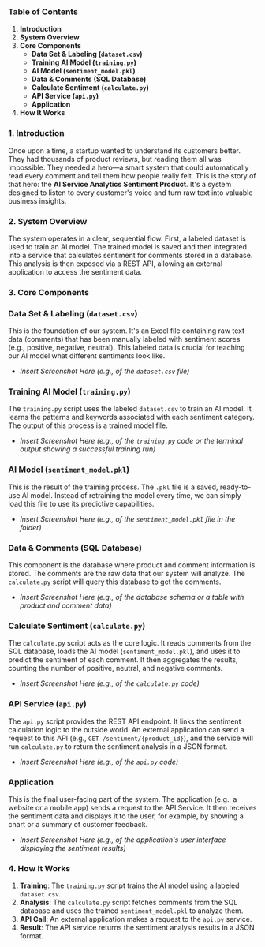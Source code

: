 ### Table of Contents
1.  **Introduction**
2.  **System Overview**
3.  **Core Components**
    * **Data Set & Labeling (`dataset.csv`)**
    * **Training AI Model (`training.py`)**
    * **AI Model (`sentiment_model.pkl`)**
    * **Data & Comments (SQL Database)**
    * **Calculate Sentiment (`calculate.py`)**
    * **API Service (`api.py`)**
    * **Application**
4.  **How It Works**


### 1. Introduction

Once upon a time, a startup wanted to understand its customers better. They had thousands of product reviews, but reading them all was impossible. They needed a hero—a smart system that could automatically read every comment and tell them how people really felt. This is the story of that hero: the **AI Service Analytics Sentiment Product**. It's a system designed to listen to every customer's voice and turn raw text into valuable business insights.

### 2. System Overview

The system operates in a clear, sequential flow. First, a labeled dataset is used to train an AI model. The trained model is saved and then integrated into a service that calculates sentiment for comments stored in a database. This analysis is then exposed via a REST API, allowing an external application to access the sentiment data.


### 3. Core Components

### Data Set & Labeling (`dataset.csv`)

This is the foundation of our system. It's an Excel file containing raw text data (comments) that has been manually labeled with sentiment scores (e.g., positive, negative, neutral). This labeled data is crucial for teaching our AI model what different sentiments look like.

* *Insert Screenshot Here (e.g., of the `dataset.csv` file)*

### Training AI Model (`training.py`)

The `training.py` script uses the labeled `dataset.csv` to train an AI model. It learns the patterns and keywords associated with each sentiment category. The output of this process is a trained model file.

* *Insert Screenshot Here (e.g., of the `training.py` code or the terminal output showing a successful training run)*

### AI Model (`sentiment_model.pkl`)

This is the result of the training process. The `.pkl` file is a saved, ready-to-use AI model. Instead of retraining the model every time, we can simply load this file to use its predictive capabilities.

* *Insert Screenshot Here (e.g., of the `sentiment_model.pkl` file in the folder)*

### Data & Comments (SQL Database)

This component is the database where product and comment information is stored. The comments are the raw data that our system will analyze. The `calculate.py` script will query this database to get the comments.

* *Insert Screenshot Here (e.g., of the database schema or a table with product and comment data)*

### Calculate Sentiment (`calculate.py`)

The `calculate.py` script acts as the core logic. It reads comments from the SQL database, loads the AI model (`sentiment_model.pkl`), and uses it to predict the sentiment of each comment. It then aggregates the results, counting the number of positive, neutral, and negative comments.

* *Insert Screenshot Here (e.g., of the `calculate.py` code)*

### API Service (`api.py`)

The `api.py` script provides the REST API endpoint. It links the sentiment calculation logic to the outside world. An external application can send a request to this API (e.g., `GET /sentiment/{product_id}`), and the service will run `calculate.py` to return the sentiment analysis in a JSON format.

* *Insert Screenshot Here (e.g., of the `api.py` code)*

### Application

This is the final user-facing part of the system. The application (e.g., a website or a mobile app) sends a request to the API Service. It then receives the sentiment data and displays it to the user, for example, by showing a chart or a summary of customer feedback.

* *Insert Screenshot Here (e.g., of the application's user interface displaying the sentiment results)*

### 4. How It Works

1.  **Training**: The `training.py` script trains the AI model using a labeled `dataset.csv`.
2.  **Analysis**: The `calculate.py` script fetches comments from the SQL database and uses the trained `sentiment_model.pkl` to analyze them.
3.  **API Call**: An external application makes a request to the `api.py` service.
4.  **Result**: The API service returns the sentiment analysis results in a JSON format.
